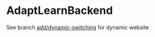 # AdaptLearnBackend

See branch [add/dynamic-switching](https://github.com/claire-cho-msft/AdaptLearnBackend/tree/add/dynamic-switching) for dynamic website
